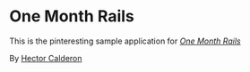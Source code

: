 # One Month Rails

This is the pinteresting sample application for 
[*One Month Rails*](http://onemothrails.com)

By [Hector Calderon](http:Hectorcalderon.com)